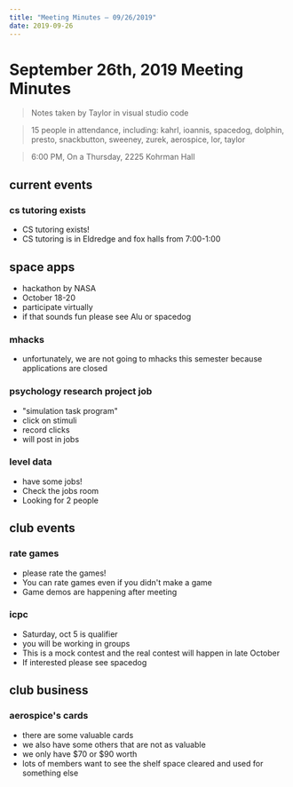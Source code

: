 ```yaml
---
title: "Meeting Minutes – 09/26/2019"
date: 2019-09-26
---
```

# September 26th, 2019 Meeting Minutes
> Notes taken by Taylor in visual studio code

> 15 people in attendance, including: kahrl, ioannis, spacedog, dolphin, presto, snackbutton, sweeney, zurek, aerospice, lor, taylor

> 6:00 PM, On a Thursday, 2225 Kohrman Hall

## current events

### cs tutoring exists
* CS tutoring exists!
* CS tutoring is in Eldredge and fox halls from 7:00-1:00

 ## space apps
* hackathon by NASA
* October 18-20
* participate virtually
* if that sounds fun please see Alu or spacedog

### mhacks
* unfortunately, we are not going to mhacks this semester because applications are closed
  
### psychology research project job
* "simulation task program"
* click on stimuli
* record clicks
* will post in jobs

### level data 
* have some jobs!
* Check  the jobs room
* Looking for 2 people
  
## club events

### rate games
* please rate the games!
* You can rate games even if you didn't make a game
* Game demos are happening after meeting
  
### icpc
* Saturday, oct 5 is qualifier
* you will be working in groups
* This is a mock contest and the real contest will happen in late October
* If interested please see spacedog
   
## club business

### aerospice's cards
* there are some valuable cards
* we also have some others that are not as valuable
* we only have $70 or $90  worth
* lots of members want to see the shelf space cleared and used for something else
  

